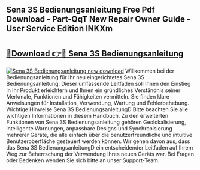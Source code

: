 ## Sena 3S Bedienungsanleitung Free Pdf Download - Part-QqT New Repair Owner Guide - User Service Edition lNKXm

# <h2><a href="http://df662w.blite.top/?on=Sena+3S+Bedienungsanleitung">🔗Download 👉🔴 Sena 3S Bedienungsanleitung</a></h2>

[![Sena 3S Bedienungsanleitung new download](https://i.imgur.com/lujVjoI.png)](http://df662w.blite.top/?on=Sena+3S+Bedienungsanleitung)
Willkommen bei der Bedienungsanleitung für Ihr neu eingerichtetes Sena 3S Bedienungsanleitung. Dieser umfassende Leitfaden soll Ihnen den Einstieg in Ihr Produkt erleichtern und Ihnen ein gründliches Verständnis seiner Merkmale, Funktionen und Fähigkeiten vermitteln. Sie finden klare Anweisungen für Installation, Verwendung, Wartung und Fehlerbehebung. Wichtige Hinweise Sena 3S BedienungsanleitungD Bitte beachten Sie alle wichtigen Informationen in diesem Handbuch. Zu den erweiterten Funktionen von Sena 3S Bedienungsanleitung gehören Geolokalisierung, intelligente Warnungen, anpassbare Designs und Synchronisierung mehrerer Geräte, die alle einfach über die benutzerfreundliche und intuitive Benutzeroberfläche gesteuert werden können. Wir gehen davon aus, dass das Sena 3S BedienungsanleitungD ein entscheidender Leitfaden auf Ihrem Weg zur Beherrschung der Verwendung Ihres neuen Geräts war. Bei Fragen oder Bedenken wenden Sie sich bitte an unser Support-Team.

